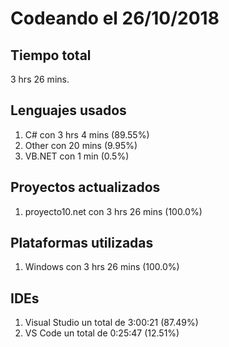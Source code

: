 # Codeando el 26/10/2018

## Tiempo total
3 hrs 26 mins.

## Lenguajes usados
1. C# con 3 hrs 4 mins (89.55%)
1. Other con 20 mins (9.95%)
1. VB.NET con 1 min (0.5%)

## Proyectos actualizados
1. proyecto10.net con 3 hrs 26 mins (100.0%)

## Plataformas utilizadas
1. Windows con 3 hrs 26 mins (100.0%)

## IDEs
1. Visual Studio un total de 3:00:21 (87.49%)
1. VS Code un total de 0:25:47 (12.51%)
